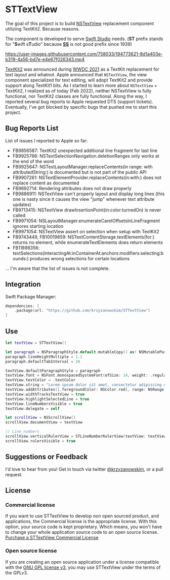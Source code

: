 # STTextView

The goal of this project is to build [NSTextView](https://developer.apple.com/documentation/appkit/nstextview) replacement component utilizing TextKit2. Because reasons.

The component is developed to serve [Swift Studio](https://swiftstudio.app) needs. (**ST** prefix stands for "**S**wift s**T**udio" because **[SS](https://pl.wikipedia.org/wiki/Schutzstaffel)** is not good prefix since 1939)

https://user-images.githubusercontent.com/758033/194773621-8d1a403e-b319-4a56-bd7e-e4e67f026343.mp4

[TextKit2](https://developer.apple.com/forums/tags/wwdc21-10061) was announced during [WWDC 2021](https://developer.apple.com/videos/play/wwdc2021/10061/) as a TextKit replacement for text layout and whatnot. Apple announced that `NSTextView`, the view component specialized for text editing, will adopt TextKit2 and provide support along TextKit1 bits. As I started to learn more about `NSTextView` + TextKit2, I realized as of today (Feb 2022), neither NSTextView is fully functional, nor TextKit2 classes are fully functional. Along the way, I reported several bug reports to Apple requested DTS (support tickets). Eventually, I've got blocked by specific bugs that pushed me to start this project.

## Bug Reports List

List of issues I reported to Apple so far:

- FB9856587: TextKit2 unexpected additional line fragment for last line
- FB9925766: NSTextSelectionNavigation.deletionRanges only works at the end of the word
- FB9925647: NSTextLayoutManager.replaceContents(in range: with attributedString:) is documented but is not part of the public API
- FB9907261: NSTextElementProvider.replaceContents(in:with:) does not replace content as documented
- FB9692714: Rendering attributes does not draw properly
- FB9886911: NSTextView can't properly layout and display long lines (this one is nasty since it causes the view "jump" whenever text attribute updates)
- FB9713415: NSTextView drawInsertionPoint(in:color:turnedOn) is never called
- FB9971054: NSLayoutManager.enumerateCaretOffsetsInLineFragment ignores starting location
- FB9971054: NSTextView assert on selection when setup with TextKit2
- FB9743449, FB10019859: NSTextContentStorage.textElements(for:) returns no element, while enumerateTextElements does return elements
- FB11898356: textSelections(interactingAt:inContainerAt:anchors:modifiers:selecting:bounds:) produces wrong selections for certain locations  

... I'm aware that the list of issues is not complete.

## Integration

Swift Package Manager:

```swift
dependencies: [
    .package(url: "https://github.com/krzyzanowskim/STTextView")
]
```

## Use

```swift
let textView = STTextView()

let paragraph = NSParagraphStyle.default.mutableCopy() as! NSMutableParagraphStyle
paragraph.lineHeightMultiple = 1.1
paragraph.defaultTabInterval = 28

textView.defaultParagraphStyle = paragraph
textView.font = NSFont.monospacedSystemFont(ofSize: 14, weight: .regular)
textView.textColor = .textColor
textView.string = "Lorem ipsum dolor sit amet, consectetur adipiscing elit. Aenean ornare lobortis sem a vulputate."
textView.addAttributes([.foregroundColor: NSColor.red], range: NSRange(location: 10, length: 5))
textView.widthTracksTextView = true
textView.highlightSelectedLine = true
textView.lineNumbersVisible = true
textView.delegate = self

let scrollView = NSScrollView()
scrollView.documentView = textView

// Line numbers
scrollView.verticalRulerView = STLineNumberRulerView(textView: textView, scrollView: scrollView)
scrollView.rulersVisible = true

```

## Suggestions or Feedback

I'd love to hear from you! Get in touch via twitter [@krzyzanowskim](https://twitter.com/krzyzanowskim), or a pull request.

## License

### Commercial license
If you want to use STTextView to develop non open sourced product, and applications, the Commercial license is the appropriate license. With this option, your source code is kept proprietary. Which means, you won't have to change your whole application source code to an open source license. [Purchase a STTextView Commercial License](https://krzyzanowskim.gumroad.com/l/sttextview)

### Open source license
If you are creating an open source application under a license compatible with the [GNU GPL license v3](https://www.gnu.org/licenses/gpl-3.0.html), you may use STTextView under the terms of the GPLv3.


